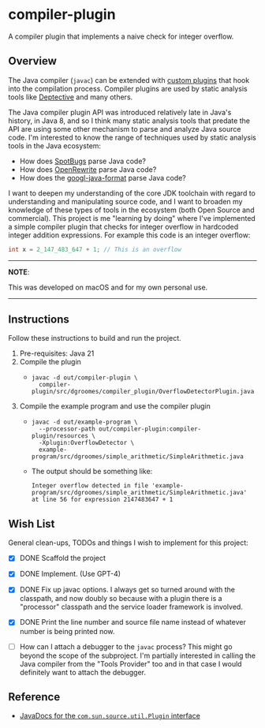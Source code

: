 # compiler-plugin

A compiler plugin that implements a naive check for integer overflow.


## Overview

The Java compiler (`javac`) can be extended with [custom plugins](https://docs.oracle.com/en/java/javase/21/docs/api/jdk.compiler/com/sun/source/util/Plugin.html)
that hook into the compilation process. Compiler plugins are used by static analysis tools like [Deptective](https://github.com/moditect/deptective)
and many others.

The Java compiler plugin API was introduced relatively late in Java's history, in Java 8, and so I think many static
analysis tools that predate the API are using some other mechanism to parse and analyze Java source code. I'm
interested to know the range of techniques used by static analysis tools in the Java ecosystem:

* How does [SpotBugs](https://github.com/spotbugs/spotbugs) parse Java code?
* How does [OpenRewrite](https://github.com/openrewrite/rewrite) parse Java code?
* How does the [googl-java-format](https://github.com/google/google-java-format/tree/master) parse Java code? 

I want to deepen my understanding of the core JDK toolchain with regard to understanding and manipulating source code,
and I want to broaden my knowledge of these types of tools in the ecosystem (both Open Source and commercial). This
project is me "learning by doing" where I've implemented a simple compiler plugin that checks for integer overflow in
hardcoded integer addition expressions. For example this code is an integer overflow:

```java
int x = 2_147_483_647 + 1; // This is an overflow
```

---
**NOTE**:

This was developed on macOS and for my own personal use.

---


## Instructions

Follow these instructions to build and run the project.

1. Pre-requisites: Java 21
2. Compile the plugin
   * ```shell
     javac -d out/compiler-plugin \
       compiler-plugin/src/dgroomes/compiler_plugin/OverflowDetectorPlugin.java
     ```
3. Compile the example program and use the compiler plugin
   * ```shell
     javac -d out/example-program \
       --processor-path out/compiler-plugin:compiler-plugin/resources \
       -Xplugin:OverflowDetector \
       example-program/src/dgroomes/simple_arithmetic/SimpleArithmetic.java
     ```
   * The output should be something like:
     ```text
     Integer overflow detected in file 'example-program/src/dgroomes/simple_arithmetic/SimpleArithmetic.java' at line 56 for expression 2147483647 + 1
     ```


## Wish List

General clean-ups, TODOs and things I wish to implement for this project:

* [x] DONE Scaffold the project
* [x] DONE Implement. (Use GPT-4)
* [x] DONE Fix up javac options. I always get so turned around with the classpath, and now doubly so because with a plugin
  there is a "processor" classpath and the service loader framework is involved.
* [x] DONE Print the line number and source file name instead of whatever number is being printed now.
* [ ] How can I attach a debugger to the `javac` process? This might go beyond the scope of the subproject. I'm partially
  interested in calling the Java compiler from the "Tools Provider" too and in that case I would definitely want to attach
  the debugger.


## Reference

* [JavaDocs for the `com.sun.source.util.Plugin` interface](https://docs.oracle.com/en/java/javase/21/docs/api/java.compiler/javax/annotation/processing/package-summary.html)
